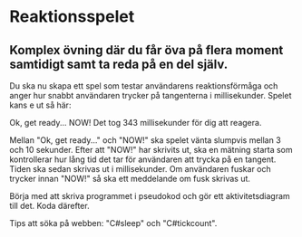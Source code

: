 # Reaktionsspelet

## Komplex övning där du får öva på flera moment samtidigt samt ta reda på en del själv. 

Du ska nu skapa ett spel som testar användarens reaktionsförmåga och anger hur snabbt användaren trycker på tangenterna i millisekunder. Spelet kans e ut så här:

Ok, get ready...
NOW!
Det tog 343 millisekunder för dig att reagera.

Mellan "Ok, get ready..." och "NOW!" ska spelet vänta slumpvis mellan 3 och 10 sekunder. Efter att "NOW!" har skrivits ut, ska en mätning starta som kontrollerar hur lång tid det tar för användaren att trycka på en tangent. Tiden ska sedan skrivas ut i millisekunder. Om användaren fuskar och trycker innan "NOW!" så ska ett meddelande om fusk skrivas ut. 

Börja med att skriva programmet i pseudokod och gör ett aktivitetsdiagram till det. Koda därefter.

Tips att söka på webben: "C#sleep" och "C#tickcount".
